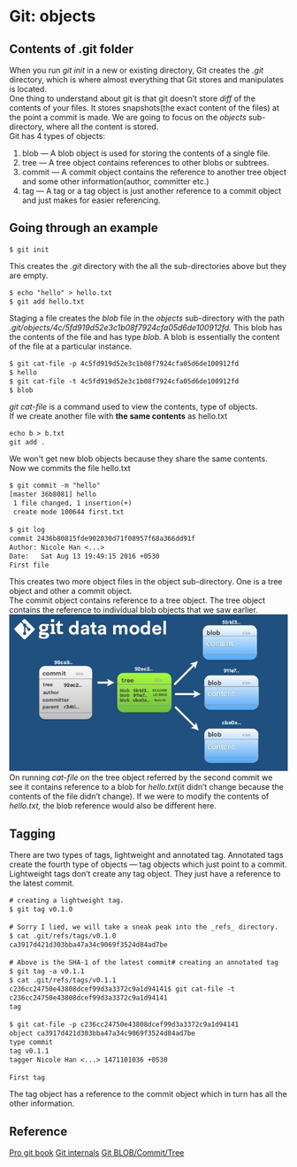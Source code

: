 # Git: objects


## Contents of .git folder

When you run  _git init_  in a new or existing directory, Git creates the  _.git_  directory, which is where almost everything that Git stores and manipulates is located.
<br>
One thing to understand about git is that git doesn’t store  _diff_ of the contents of your files. It stores snapshots(the exact content of the files) at the point a commit is made. We are going to focus on the  _objects_ sub-directory, where all the content is stored. 
<br>
Git has 4 types of objects:
1.  blob — A blob object is used for storing the contents of a single file.
2.  tree — A tree object contains references to other blobs or subtrees.
3.  commit — A commit object contains the reference to another tree object and some other information(author, committer etc.)
4.  tag — A tag or a tag object is just another reference to a commit object and just makes for easier referencing.

## Going through an example
```
$ git init
```
This creates the  _.git_  directory with the all the sub-directories above but they are empty.
```
$ echo "hello" > hello.txt  
$ git add hello.txt
```
Staging a file creates the  _blob_  file in the  _objects_  sub-directory with the path  _.git/objects/4c/5fd919d52e3c1b08f7924cfa05d6de100912fd._ This blob has the contents of the file and has type  _blob._ A blob is essentially the content of the file at a particular instance.
```
$ git cat-file -p 4c5fd919d52e3c1b08f7924cfa05d6de100912fd  
$ hello
$ git cat-file -t 4c5fd919d52e3c1b08f7924cfa05d6de100912fd  
$ blob
```
_git cat-file_  is a command used to view the contents, type of objects.
<br>
If we create another file with **the same contents** as hello.txt
```
echo b > b.txt
git add .
```
We won't get new blob objects because they share the same contents.
<br>
Now we commits the file hello.txt
```
$ git commit -m "hello"  
[master 36b8081] hello  
 1 file changed, 1 insertion(+)  
 create mode 100644 first.txt

$ git log  
commit 2436b80815fde902030d71f08957f68a366dd91f  
Author: Nicole Han <...>  
Date:   Sat Aug 13 19:49:15 2016 +0530
First file
```
This creates two more object files in the object sub-directory. One is a tree object and other a commit object.
<br>
The commit object contains reference to a tree object. The tree object contains the reference to individual blob objects that we saw earlier.
![git data models](gitdatamodel.jpg)
On running _cat-file_ on the tree object referred by the second commit we see it contains reference to a blob for _hello.txt_(it didn’t change because the contents of the file didn’t change). If we were to modify the contents of _hello.txt,_ the blob reference would also be different here. 

## Tagging
There are two types of tags, lightweight and annotated tag. Annotated tags create the fourth type of objects — tag objects which just point to a commit. Lightweight tags don’t create any tag object. They just have a reference to the latest commit.
```
# creating a lightweight tag.  
$ git tag v0.1.0

# Sorry I lied, we will take a sneak peak into the _refs_ directory.   
$ cat .git/refs/tags/v0.1.0  
ca3917d421d303bba47a34c9069f3524d84ad7be

# Above is the SHA-1 of the latest commit# creating an annotated tag  
$ git tag -a v0.1.1  
$ cat .git/refs/tags/v0.1.1  
c236cc24750e43808dcef99d3a3372c9a1d94141$ git cat-file -t c236cc24750e43808dcef99d3a3372c9a1d94141  
tag  

$ git cat-file -p c236cc24750e43808dcef99d3a3372c9a1d94141  
object ca3917d421d303bba47a34c9069f3524d84ad7be  
type commit  
tag v0.1.1  
tagger Nicole Han <...> 1471101036 +0530

First tag
```
The tag object has a reference to the commit object which in turn has all the other information.
<br>

## Reference
[Pro git book](https://git-scm.com/book/en/v2)
[Git internals](https://medium.com/@pawan_rawal/demystifying-git-internals-a004f0425a70)
[Git BLOB/Commit/Tree](https://www.jianshu.com/p/8659c9ae00cb)